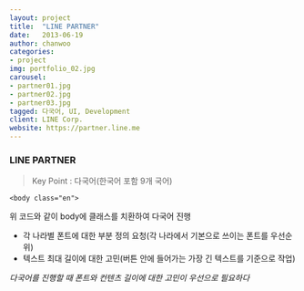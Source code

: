 ```yaml
---
layout: project
title:  "LINE PARTNER"
date:   2013-06-19
author: chanwoo
categories:
- project
img: portfolio_02.jpg
carousel:
- partner01.jpg
- partner02.jpg
- partner03.jpg
tagged: 다국어, UI, Development
client: LINE Corp.
website: https://partner.line.me
---
```

### LINE PARTNER
> Key Point : 다국어(한국어 포함 9개 국어)

    <body class="en">
    
위 코드와 같이 body에 클래스를 치환하여 다국어 진행

- 각 나라별 폰트에 대한 부분 정의 요청(각 나라에서 기본으로 쓰이는 폰트를 우선순위)
- 텍스트 최대 길이에 대한 고민(버튼 안에 들어가는 가장 긴 텍스트를 기준으로 작업)

*다국어를 진행할 때 폰트와 컨텐츠 길이에 대한 고민이 우선으로 필요하다*